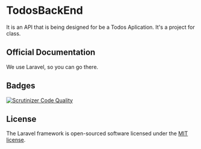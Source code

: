 # TodosBackEnd

It is an API that is being designed for be a Todos Aplication. It's a project for class.

## Official Documentation

We use Laravel, so you can go there.

## Badges

[![Scrutinizer Code Quality](https://scrutinizer-ci.com/g/SimonGonzalezCepeda/TodosBackend/badges/quality-score.png?b=master)](https://scrutinizer-ci.com/g/SimonGonzalezCepeda/TodosBackend/?branch=master)

## License

The Laravel framework is open-sourced software licensed under the [MIT license](http://opensource.org/licenses/MIT).
